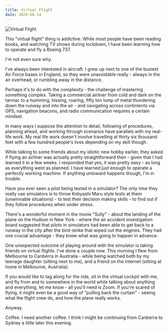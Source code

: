 ```yaml
---
title: Virtual Flight
date: 2020-06-14
---
```


![Virtual Flight](https://source.unsplash.com/y7GlIdTUOvo/1600x900)

This "virtual flight" thing is addictive. While most people have been reading books, and watching TV shows during lockdown, I have been learning how to operate and fly a Boeing 737.

I'm not even sure why.

I've always been interested in aircraft. I grew up next to one of the busiest Air Force bases in England, so they were unavoidable really - always in the air overhead, or rumbling away in the distance.

Perhaps it's to do with the complexity - the challenge of mastering something complex. Taking a commercial airliner from cold and dark on the tarmac to a humming, hissing, roaring, fifty ton lump of metal thundering down the runway and into the air - and navigating across contintents via GPS, navigation beacons, and radio communication requires a certain mindset.

In many ways I suppose the attention to detail, following of procedures, planning ahead, and working through scenarios have parallels with my real-life work. My real life work doesn't involve travelling at thirty six thousand feet with a few hundred people's lives depending on my skill though.

While talking to some friends about my idiotic new hobby earlier, they asked if flying an airliner was actually pretty straightforward then - given that I had learned it in a few weeks. I responded that yes, it was pretty easy - as long as everything went as planned. I have learned just enough to operate a perfectly working machine. If anything untoward happens though, I'm in trouble.

Have you ever seen a pilot being tested in a simulator? The only time they really use simulators is to throw Kobyashi Maru style tests at them (unwinnable situations) - to test their decision making skills - to find out if they follow procedures when under stress.

There's a wonderful moment in the movie "Sully" - about the landing of the plane on the Hudson in New York - where the air accident investigation board suggested that pilots in simulators had been able to get back to a runway in the city after the bird-strike that wiped out the engines. They had one crucial advantage - they knew what was going to happen in advance.

One unexpected outcome of playing around with the simulator is taking friends on virtual flights. I've done a couple now. This morning I flew from Melbourne to Canberra in Australia - while being watched both by my teenage daughter (sitting next to me), and a friend on the internet (sitting at home in Melbourne, Australia).

If you would like to tag along for the ride, sit in the virtual cockpit with me, and fly from and to somewhere in the world while talking about anything and everything, let me know - all you'll need is Zoom. If you're scared of flying, it might even be a good way of "pulling back the curtain" - seeing what the flight crew do, and how the plane really works.

Anyway.

Coffee. I need another coffee. I think I might be continuing from Canberra to Sydney a little later this evening.
